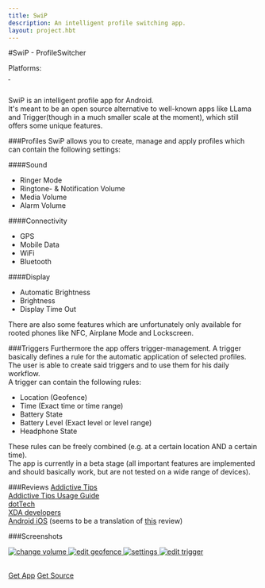 ```yaml
---
title: SwiP
description: An intelligent profile switching app.
layout: project.hbt
---
```


#SwiP - ProfileSwitcher
<div id="platforms">Platforms:  <i class="fa fa-android fa-lg"></i></div>
<div id="cover">
    <a href="/images/projects/screens/swip/header/swip_main.png" title="Main activity">
        <img data-interchange="[/images/projects/screens/swip/header/swip_main_small.png, (default)], [/images/projects/screens/swip/header/swip_main_large.png, (large)]"/>
    </a>
    <a href="/images/projects/screens/swip/header/swip_profile_edit.png" title="Editing a profile">
        <img data-interchange="[/images/projects/screens/swip//header/swip_profile_edit_small.png, (default)], [/images/projects/screens/swip/header/swip_profile_edit_large.png, (large)]"/>
    </a>
</div>  

<br/>

SwiP is an intelligent profile app for Android.  
It's meant to be an open source alternative to well-known apps like LLama and Trigger(though in a much smaller scale at the moment), which still offers some unique features.  

###Profiles
SwiP allows you to create, manage and apply profiles which can contain the following settings:  

####Sound
- Ringer Mode
- Ringtone- & Notification Volume
- Media Volume
- Alarm Volume  

####Connectivity
- GPS
- Mobile Data
- WiFi
- Bluetooth

####Display
- Automatic Brightness
- Brightness
- Display Time Out  

There are also some features which are unfortunately only available for rooted phones like NFC, Airplane Mode and Lockscreen.  

###Triggers
Furthermore the app offers trigger-management. A trigger basically defines a rule for the automatic application of selected profiles.  
The user is able to create said triggers and to use them for his daily workflow.  
A trigger can contain the following rules:

- Location (Geofence)
- Time (Exact time or time range)
- Battery State
- Battery Level (Exact level or level range)
- Headphone State

These rules can be freely combined (e.g. at a certain location AND a certain time).  
The app is currently in a beta stage (all important features are implemented and should basically work, but are not tested on a wide range of devices).  

###Reviews
<a href="http://www.addictivetips.com/android/swip-free-profile-switching-automation-app-for-android/" target="_blank">Addictive Tips</a>  
<a href="http://www.addictivetips.com/android/swip-is-a-profile-switcher-for-managing-sound-display-wifi/" target="_blank">Addictive Tips Usage Guide</a>  
<a href="http://dottech.org/149411/android-review-swip-app/" target="_blank">dotTech</a>  
<a href="http://www.xda-developers.com/android/want-an-open-source-alternative-to-tasker-try-swip/" target="_blank">XDA developers</a>  
<a href="http://www.androidios.com/how-to-set-smart-phone-profiles-quickly-and-easily-swipe-profileswitcher/" target="_blank">Android iOS</a> (seems to be a translation of <a href="http://www.svetandroida.cz/swip-profileswitcher-chytre-profily-telefon-rychle-jednoduse-201403" target="_blank">this</a> review)

###Screenshots
<div id="screens">
    <a href="/images/projects/screens/swip/gallery/swip_change_volume.png" title="Changing the media volume">
        <img src="/images/projects/screens/swip/gallery/swip_change_volume_thumb.png" alt="change volume"/>
    </a>
    <a href="/images/projects/screens/swip/gallery/swip_edit_geofence.png" title="Editing a geofence">
        <img src="/images/projects/screens/swip/gallery/swip_edit_geofence_thumb.png" alt="edit geofence"/>
    </a>
    <a href="/images/projects/screens/swip/gallery/swip_settings.png" title="Settings">
        <img src="/images/projects/screens/swip/gallery/swip_settings_thumb.png" alt="settings"/>
    </a>
    <a href="/images/projects/screens/swip/gallery/swip_trigger_edit.png" title="Editing a trigger">
        <img src="/images/projects/screens/swip/gallery/swip_trigger_edit_thumb.png" alt="edit trigger"/>
    </a>
</div>  

<br/>

<a href="https://play.google.com/store/apps/details?id=at.fhhgb.mc.swip" class="warning hollow button">Get App</a>
<a href="https://bitbucket.org/fschrofner/swip" class="warning hollow button">Get Source</a>

